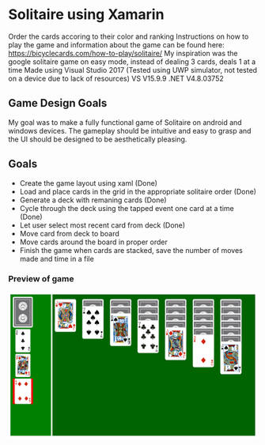 # Solitaire using Xamarin

Order the cards accoring to their color and ranking
Instructions on how to play the game
and information about the game can be found here: https://bicyclecards.com/how-to-play/solitaire/
My inspiration was the google solitaire game on easy mode, instead of dealing 3 cards, deals 1 at a time
Made using Visual Studio 2017 (Tested using UWP simulator, not tested on a device due to lack of resources)
VS V15.9.9 .NET V4.8.03752

## Game Design Goals 
My goal was to make a fully functional game of Solitaire on android and windows devices.
The gameplay should be intuitive and easy to grasp and the UI should be designed to be aesthetically pleasing. 
## Goals
- Create the game layout using xaml (Done)
- Load and place cards in the grid in the appropriate solitaire order (Done)
- Generate a deck with remaning cards (Done)
- Cycle through the deck using the tapped event one card at a time (Done)
- Let user select most recent card from deck (Done)
- Move card from deck to board
- Move cards around the board in proper order
- Finish the game when cards are stacked, save the number of moves made and time in a file

### Preview of game 
![alt text](https://raw.githubusercontent.com/Nikijs/solitaireApp/master/Screenshot_1.png)

